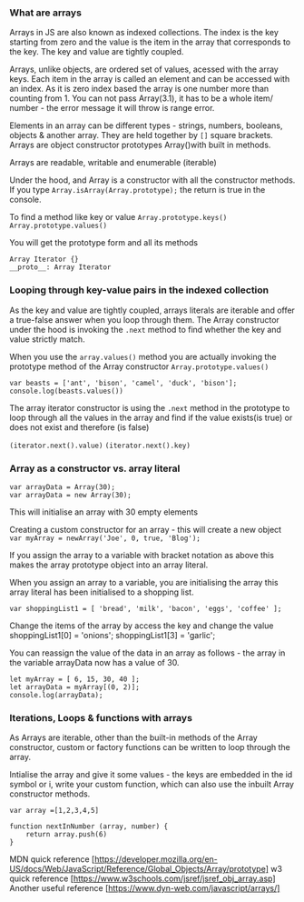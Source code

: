 ### What are arrays

Arrays in JS are also known as indexed collections. The index is the key starting from zero and the value is the item in the array that corresponds to the key. The key and value are tightly coupled.

Arrays, unlike objects, are ordered set of values, acessed with the array keys. Each item  in the array is called an element and can be accessed with an index. As it is zero index based the array is one number more than counting from 1. You can not pass Array(3.1), it has to be a whole item/ number - the error message it will throw is range error.

Elements in an array can be different types - strings, numbers, booleans, objects & another array. They are held together by ```[]``` square brackets. Arrays are object constructor prototypes Array()with built in methods. 

Arrays are readable, writable and enumerable (iterable) 

Under the hood, and Array is a constructor with all the constructor methods. If you type ```Array.isArray(Array.prototype);``` the return is true in the console.

To find a method like key or value
```Array.prototype.keys()```
```Array.prototype.values()```

You will get the prototype form and all its methods

```
Array Iterator {}
__proto__: Array Iterator
```

### Looping through key-value pairs in the indexed collection

As the key and value are tightly coupled, arrays literals are iterable and offer a true-false answer when you loop through them. The Array constructor under the hood is invoking the ```.next``` method to find whether the key and value strictly match.

When you use the ```array.values()``` method you are actually invoking the prototype method of the Array constructor ```Array.prototype.values()```

```
var beasts = ['ant', 'bison', 'camel', 'duck', 'bison'];
console.log(beasts.values())
```
The array iterator constructor is using the ```.next``` method in the prototype to loop through all the values in the array and find if the value exists(is true) or does not exist and therefore (is false)

```(iterator.next().value)```
```(iterator.next().key)```

### Array as a constructor vs. array literal

```
var arrayData = Array(30);
var arrayData = new Array(30);
```
This  will initialise an array with 30 empty elements

Creating a custom constructor for an array - this will create a new object
```var myArray = newArray('Joe', 0, true, 'Blog');```

If you assign the array to a variable with bracket notation as above this makes the array prototype object into an array literal.

When you assign an array to a variable, you are initialising the array this array literal has been initialised to a shopping list.

```
var shoppingList1 = [ 'bread', 'milk', 'bacon', 'eggs', 'coffee' ];
```
Change the items of the array by access the key and change the value
shoppingList1[0] = 'onions';
shoppingList1[3] = 'garlic';

You can reassign the value of the data in an array as follows - the array in the variable arrayData now has a value of 30.

```
let myArray = [ 6, 15, 30, 40 ];
let arrayData = myArray[(0, 2)];
console.log(arrayData);
```
### Iterations, Loops & functions with arrays

As Arrays are iterable, other than the built-in methods of the Array constructor, custom or factory functions can be written to loop through the array.

Intialise the array and give it some values - the keys are embedded in the id symbol or i, write your custom function, which can also use the inbuilt Array constructor methods.

```
var array =[1,2,3,4,5]

function nextInNumber (array, number) {
	return array.push(6)
}
```

MDN quick reference [https://developer.mozilla.org/en-US/docs/Web/JavaScript/Reference/Global_Objects/Array/prototype]
w3 quick reference [https://www.w3schools.com/jsref/jsref_obj_array.asp]
Another useful reference [https://www.dyn-web.com/javascript/arrays/]